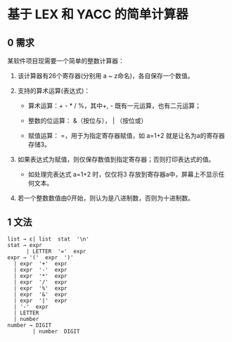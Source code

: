 # 基于 LEX 和 YACC 的简单计算器

## 0 需求

某软件项目现需要一个简单的整数计算器：

1. 该计算器有26个寄存器(分别用 a ~ z命名)，各自保存一个数值。

2. 支持的算术运算(表达式)：

   * 算术运算：+ - * / %，其中+, - 既有一元运算，也有二元运算；

   * 整数的位运算：  &（按位与），  | （按位或）

   * 赋值运算： =，用于为指定寄存器赋值，如 a=1+2 就是让名为a的寄存器存储3。

3. 如果表达式为赋值，则仅保存数值到指定寄存器；否则打印表达式的值。

    * 如处理完表达式 a=1+2 时，仅仅将3 存放到寄存器a中，屏幕上不显示任何文本。

4. 若一个整数数值由0开始，则认为是八进制数，否则为十进制数。

## 1 文法

```plain
list → ε| list  stat  '\n'
stat → expr
      | LETTER  '='  expr
expr → '('  expr  ')'  
  | expr  '+'  expr
  | expr  '-'  expr
  | expr  '*'  expr
  | expr  '/'  expr
  | expr  '%'  expr
  | expr  '&'  expr
  | expr  '|'  expr
  | '-'  expr
  | LETTER
  | number
number → DIGIT
        | number  DIGIT

```
